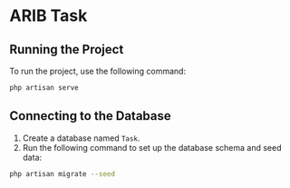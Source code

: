 # ARIB Task

## Running the Project

To run the project, use the following command:

```bash
php artisan serve
```

## Connecting to the Database

1. Create a database named `Task`.
2. Run the following command to set up the database schema and seed data:

```bash
php artisan migrate --seed
```


